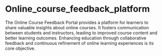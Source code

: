 # Online_course_feedback_platform
The Online Course Feedback Portal provides a platform for learners to share valuable insights about online courses. It fosters communication between students and instructors, leading to improved course content and better learning outcomes. Enhancing education through collaborative feedback and continuous refinement of online learning experiences is its core objective.
